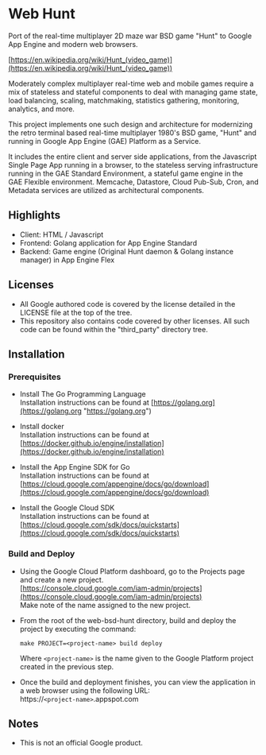 # Web Hunt
Port of the real-time multiplayer 2D maze war BSD game "Hunt" to Google
App Engine and modern web browsers.

[https://en.wikipedia.org/wiki/Hunt_(video_game)](https://en.wikipedia.org/wiki/Hunt_(video_game))

Moderately complex multiplayer real-time web and mobile games require
a mix of stateless and stateful components to deal with managing game
state, load balancing, scaling, matchmaking, statistics gathering,
monitoring, analytics, and more.

This project implements one such design and architecture for modernizing
the retro terminal based real-time multiplayer 1980's BSD game, "Hunt"
and running in Google App Engine (GAE) Platform as a Service.

It includes the entire client and server side applications, from the
Javascript Single Page App running in a browser, to the stateless
serving infrastructure running in the GAE Standard
Environment, a stateful game engine in the GAE Flexible environment.
Memcache, Datastore, Cloud Pub-Sub, Cron, and Metadata services are
utilized as architectural components.

## Highlights
* Client: HTML / Javascript
* Frontend: Golang application for App Engine Standard
* Backend: Game engine (Original Hunt daemon & Golang instance manager)
  in App Engine Flex

## Licenses
* All Google authored code is covered by the license detailed in the LICENSE
  file at the top of the tree.
* This repository also contains code covered by other licenses.
  All such code can be found within the "third_party" directory tree.

## Installation
### Prerequisites

* Install The Go Programming Language  
	Installation instructions can be found at [https://golang.org](https://golang.org "https://golang.org")

* Install docker  
	Installation instructions can be found at [https://docker.github.io/engine/installation](https://docker.github.io/engine/installation)

* Install the App Engine SDK for Go  
	Installation instructions can be found at [https://cloud.google.com/appengine/docs/go/download](https://cloud.google.com/appengine/docs/go/download)

* Install the Google Cloud SDK  
	Installation instructions can be found at [https://cloud.google.com/sdk/docs/quickstarts](https://cloud.google.com/sdk/docs/quickstarts)
 
### Build and Deploy
* Using the Google Cloud Platform dashboard, go to the Projects page and
create a new project.  
[https://console.cloud.google.com/iam-admin/projects](https://console.cloud.google.com/iam-admin/projects)  
Make note of the name assigned to the new project.

* From the root of the web-bsd-hunt directory, build and deploy the project by executing the command:

     `make PROJECT=<project-name> build deploy`  
     
     Where `<project-name>` is the name given to the Google Platform project created in the previous step.

* Once the build and deployment finishes, you can view the application in a web browser using the following URL:  
 https://`<project-name>`.appspot.com

## Notes
* This is not an official Google product.
